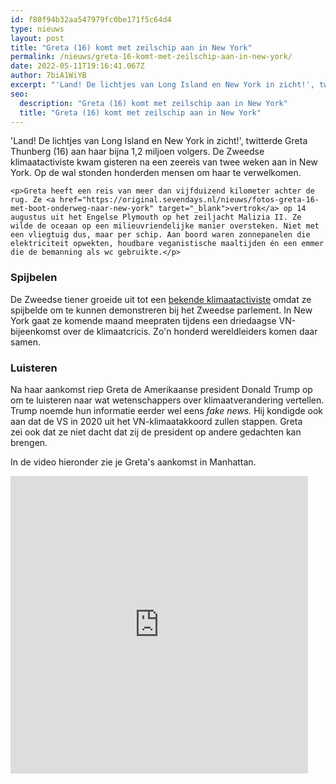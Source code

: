 ```yaml
---
id: f80f94b32aa547979fc0be171f5c64d4
type: nieuws
layout: post
title: "Greta (16) komt met zeilschip aan in New York"
permalink: /nieuws/greta-16-komt-met-zeilschip-aan-in-new-york/
date: 2022-05-11T19:16:41.067Z
author: 7biA1WiYB
excerpt: "'Land! De lichtjes van Long Island en New York in zicht!', twitterde Greta Thunberg (16) aan haar bijna 1,2 miljoen volgers. De Zweedse klimaatactiviste kwam gisteren na een zeereis van twee weken aan in New York. Op de wal stonden honderden mensen om haar te verwelkomen.  "
seo:
  description: "Greta (16) komt met zeilschip aan in New York"
  title: "Greta (16) komt met zeilschip aan in New York"
---
```

'Land! De lichtjes van Long Island en New York in zicht!', twitterde Greta Thunberg (16) aan haar bijna 1,2 miljoen volgers. De Zweedse klimaatactiviste kwam gisteren na een zeereis van twee weken aan in New York. Op de wal stonden honderden mensen om haar te verwelkomen.  

    <p>Greta heeft een reis van meer dan vijfduizend kilometer achter de rug. Ze <a href="https://original.sevendays.nl/nieuws/fotos-greta-16-met-boot-onderweg-naar-new-york" target="_blank">vertrok</a> op 14 augustus uit het Engelse Plymouth op het zeiljacht Malizia II. Ze wilde de oceaan op een milieuvriendelijke manier oversteken. Niet met een vliegtuig dus, maar per schip. Aan boord waren zonnepanelen die elektriciteit opwekten, houdbare veganistische maaltijden én een emmer die de bemanning als wc gebruikte.</p>
<h3>Spijbelen</h3>
<p>De Zweedse tiener groeide uit tot een <a href="https://original.sevendays.nl/nieuws/klimaatactiviste-greta-thunberg-16-wint-award" target="_blank">bekende klimaatactiviste</a> omdat ze spijbelde om te kunnen demonstreren bij het Zweedse parlement. In New York gaat ze komende maand meepraten tijdens een driedaagse VN-bijeenkomst over de klimaatcricis. Zo'n honderd wereldleiders komen daar samen.</p>
<h3>Luisteren</h3>
<p>Na haar aankomst riep Greta de Amerikaanse president Donald Trump op om te luisteren naar wat wetenschappers over klimaatverandering vertellen. Trump noemde hun informatie eerder wel eens <em>fake news. </em>Hij kondigde ook aan dat de VS in 2020 uit het VN-klimaatakkoord zullen stappen. Greta zei ook dat ze niet dacht dat zij de president op andere gedachten kan brengen.</p>
<p>In de video hieronder zie je Greta's aankomst in Manhattan.</p>
<iframe allowfullscreen="true" allowtransparency="true" frameborder="0" height="476" scrolling="no" src="https://www.facebook.com/plugins/video.php?href=https%3A%2F%2Fwww.facebook.com%2Funitednations%2Fvideos%2F432876554237682%2F&amp;show_text=0&amp;width=476" width="476"></iframe>  

